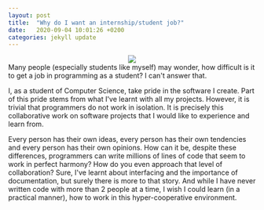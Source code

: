 ```yaml
---
layout: post
title:  "Why do I want an internship/student job?"
date:   2020-09-04 10:01:26 +0200
categories: jekyll update
---
```


<center>
<img src="https://external-content.duckduckgo.com/iu/?u=https%3A%2F%2Fimage.shutterstock.com%2Fimage-photo%2Fdeveloping-programming-coding-technologies-website-260nw-1150302662.jpg&f=1&nofb=1" />
</center>
Many people (especially students like myself) may wonder, how difficult is it to get a job in programming as a student? I can't answer that.

I, as a student of Computer Science, take pride in the software I create. Part of this pride stems from what I've learnt with all my projects. However, it is trivial that programmers do not work in isolation. It is precisely this collaborative work on software projects that I would like to experience and learn from.

Every person has their own ideas, every person has their own tendencies and every person has their own opinions. How can it be, despite these differences, programmers can write millions of lines of code that seem to work in perfect harmony? How do you even approach that level of collaboration? Sure, I've learnt about interfacing and the importance of documentation, but surely there is more to that story. And while I have never written code with more than 2 people at a time, I wish I could learn (in a practical manner), how to work in this hyper-cooperative environment.


